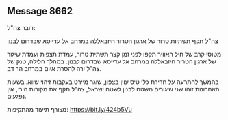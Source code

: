 ## Message 8662

דובר צה"ל:

צה"ל תקף תשתיות טרור של ארגון הטרור חיזבאללה במרחב אל עדייסא שבדרום לבנון

מטוסי קרב של חיל האוויר תקפו לפני זמן קצר תשתית טרור, עמדת תצפית ועמדת שיגור של ארגון הטרור חיזבאללה במרחב אל עדייסא שבדרום לבנון. במהלך הלילה, טנק של צה"ל ירה להסרת איום במרחב הר דב.

בהמשך להתרעה על חדירת כלי טיס עוין בצפון, שוגר מיירט בעקבות זיהוי שווא. בשעות האחרונות זוהו שני שיגורים משטח לבנון לשטח ישראל, צה"ל תקף את מקורות הירי, אין נפגעים.

מצורף תיעוד מהתקיפות: https://bit.ly/424b5Vu

